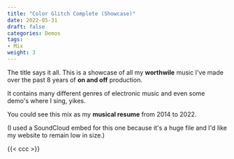 ```yaml
---
title: "Color Glitch Complete (Showcase)"
date: 2022-05-31
draft: false
categories: Demos
tags:
- Mix
weight: 3
---
```


The title says it all.
This is a showcase of all my **worthwile** music I've made over the past 8 years of **on and off** production.

It contains many different genres of electronic music and even some demo's where I sing, yikes.

You could see this mix as my **musical resume** from 2014 to 2022.

(I used a SoundCloud embed for this one because it's a huge file and I'd like my website to remain low in size.)

{{< ccc >}}
